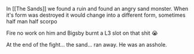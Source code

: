 In [[The Sands]] we found a ruin and found an angry sand monster.
When it's form was destroyed it would change into a different form, sometimes half man half scorpo

Fire no work on him and Bigsby burnt a L3 slot on that shit 😭

At the end of the fight... the sand... ran away.
He was an asshole.
